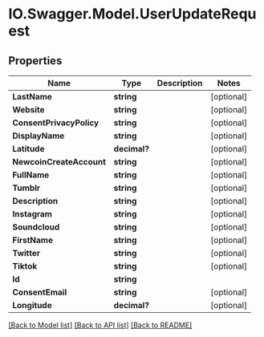 # IO.Swagger.Model.UserUpdateRequest
## Properties

Name | Type | Description | Notes
------------ | ------------- | ------------- | -------------
**LastName** | **string** |  | [optional] 
**Website** | **string** |  | [optional] 
**ConsentPrivacyPolicy** | **string** |  | [optional] 
**DisplayName** | **string** |  | [optional] 
**Latitude** | **decimal?** |  | [optional] 
**NewcoinCreateAccount** | **string** |  | [optional] 
**FullName** | **string** |  | [optional] 
**Tumblr** | **string** |  | [optional] 
**Description** | **string** |  | [optional] 
**Instagram** | **string** |  | [optional] 
**Soundcloud** | **string** |  | [optional] 
**FirstName** | **string** |  | [optional] 
**Twitter** | **string** |  | [optional] 
**Tiktok** | **string** |  | [optional] 
**Id** | **string** |  | 
**ConsentEmail** | **string** |  | [optional] 
**Longitude** | **decimal?** |  | [optional] 

[[Back to Model list]](../README.md#documentation-for-models) [[Back to API list]](../README.md#documentation-for-api-endpoints) [[Back to README]](../README.md)

